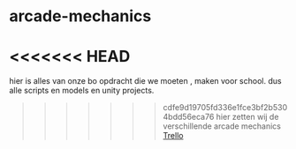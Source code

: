 # arcade-mechanics
<<<<<<< HEAD
=======

hier is alles van onze bo opdracht die we moeten , maken voor school.
dus alle scripts en models en unity projects.

>>>>>>> cdfe9d19705fd336e1fce3bf2b5304bdd56eca76
hier zetten wij de verschillende arcade mechanics
[Trello](https://trello.com/b/xzztdBU0/kishanenrut)
